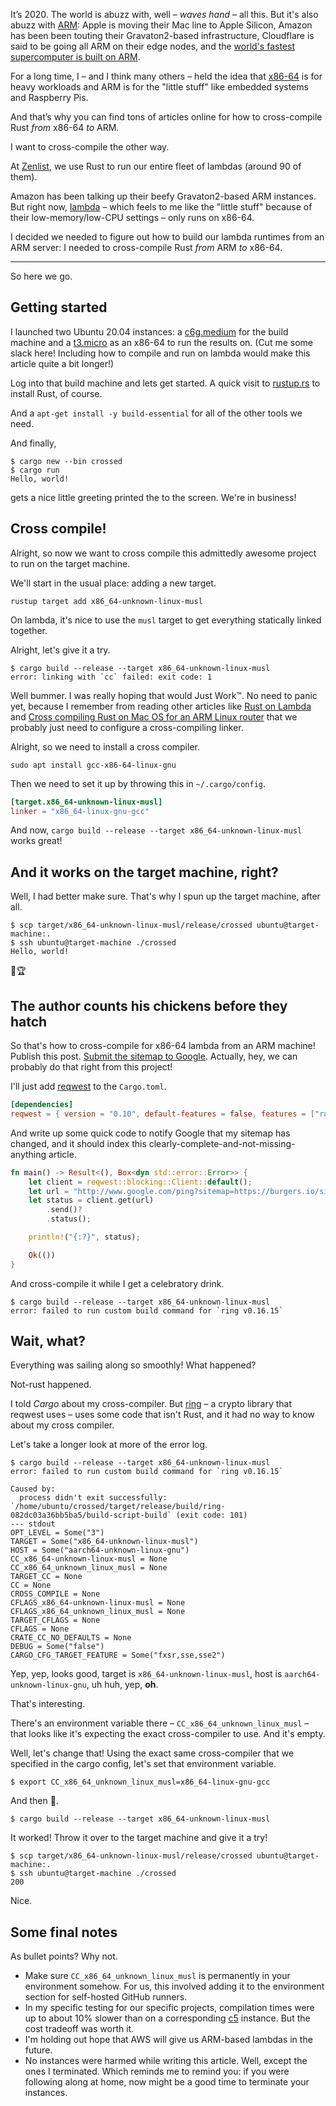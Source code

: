 It’s 2020. The world is abuzz with, well – _waves hand_ – all this. But it's
also abuzz with [ARM]: Apple is moving their Mac line to Apple Silicon, Amazon
has been been touting their Gravaton2-based infrastructure, Cloudflare is said
to be going all ARM on their edge nodes, and the [world's fastest supercomputer
is built on ARM][supercomputer].

For a long time, I – and I think many others – held the idea that [x86-64] is
for heavy workloads and ARM is for the "little stuff" like embedded systems and
Raspberry Pis.

And that’s why you can find tons of articles online for how to cross-compile
Rust _from_ x86-64 _to_ ARM.

I want to cross-compile the other way.

At [Zenlist], we use Rust to run our entire fleet of lambdas (around 90 of
them).

Amazon has been talking up their beefy Gravaton2-based ARM instances. But right
now, [lambda] – which feels to me like the "little stuff" because of their
low-memory/low-CPU settings – only runs on x86-64.

I decided we needed to figure out how to build our lambda runtimes from an ARM
server: I needed to cross-compile Rust _from_ ARM _to_ x86-64.

---

So here we go.

## Getting started

I launched two Ubuntu 20.04 instances: a [c6g.medium][c6g] for the build
machine and a [t3.micro][t3] as an x86-64 to run the results on. (Cut me some
slack here! Including how to compile and run on lambda would make this article
quite a bit longer!)

Log into that build machine and lets get started. A quick visit to [rustup.rs]
to install Rust, of course.

And a `apt-get install -y build-essential` for all of the other tools we need.

And finally,

```
$ cargo new --bin crossed
$ cargo run
Hello, world!
```

gets a nice little greeting printed the to the screen. We're in business!

## Cross compile!

Alright, so now we want to cross compile this admittedly awesome project to run
on the target machine.

We'll start in the usual place: adding a new target.

```
rustup target add x86_64-unknown-linux-musl
```

On lambda, it's nice to use the `musl` target to get everything statically
linked together.

Alright, let's give it a try.

```
$ cargo build --release --target x86_64-unknown-linux-musl
error: linking with `cc` failed: exit code: 1
```

Well bummer. I was really hoping that would Just Work™. No need to panic yet,
because I remember from reading other articles like [Rust on
Lambda][cross-compile-lambda] and [Cross compiling Rust on Mac OS for an ARM
Linux router][cross-compile-linux] that we probably just need to configure a
cross-compiling linker.

Alright, so we need to install a cross compiler.

```
sudo apt install gcc-x86-64-linux-gnu
```

Then we need to set it up by throwing this in `~/.cargo/config`.

```toml
[target.x86_64-unknown-linux-musl]
linker = "x86_64-linux-gnu-gcc"
```

And now, `cargo build --release --target x86_64-unknown-linux-musl` works
great!

## And it works on the target machine, right?

Well, I had better make sure. That's why I spun up the target machine, after
all.

```
$ scp target/x86_64-unknown-linux-musl/release/crossed ubuntu@target-machine:.
$ ssh ubuntu@target-machine ./crossed
Hello, world!
```

🎉🏆

## The author counts his chickens before they hatch

So that's how to cross-compile for x86-64 lambda from an ARM machine! Publish
this post. [Submit the sitemap to Google][submit-to-google]. Actually, hey, we can
probably do that right from this project!

I'll just add [reqwest] to the `Cargo.toml`.

```toml
[dependencies]
reqwest = { version = "0.10", default-features = false, features = ["rustls-tls", "blocking"] }
```

And write up some quick code to notify Google that my sitemap has changed, and
it should index this clearly-complete-and-not-missing-anything article.

```rust
fn main() -> Result<(), Box<dyn std::error::Error>> {
    let client = reqwest::blocking::Client::default();
    let url = "http://www.google.com/ping?sitemap=https://burgers.io/sitemap.xml";
    let status = client.get(url)
        .send()?
        .status();

    println!("{:?}", status);

    Ok(())
}
```

And cross-compile it while I get a celebratory drink.

```
$ cargo build --release --target x86_64-unknown-linux-musl
error: failed to run custom build command for `ring v0.16.15`
```

## Wait, what?

Everything was sailing along so smoothly! What happened?

Not-rust happened.

I told *Cargo* about my cross-compiler. But [ring] – a crypto library that
reqwest uses – uses some code that isn't Rust, and it had no way to know about
my cross compiler.

Let's take a longer look at more of the error log.

```
$ cargo build --release --target x86_64-unknown-linux-musl
error: failed to run custom build command for `ring v0.16.15`

Caused by:
  process didn't exit successfully: `/home/ubuntu/crossed/target/release/build/ring-082dc03a36bb5ba5/build-script-build` (exit code: 101)
--- stdout
OPT_LEVEL = Some("3")
TARGET = Some("x86_64-unknown-linux-musl")
HOST = Some("aarch64-unknown-linux-gnu")
CC_x86_64-unknown-linux-musl = None
CC_x86_64_unknown_linux_musl = None
TARGET_CC = None
CC = None
CROSS_COMPILE = None
CFLAGS_x86_64-unknown-linux-musl = None
CFLAGS_x86_64_unknown_linux_musl = None
TARGET_CFLAGS = None
CFLAGS = None
CRATE_CC_NO_DEFAULTS = None
DEBUG = Some("false")
CARGO_CFG_TARGET_FEATURE = Some("fxsr,sse,sse2")
```

Yep, yep, looks good, target is `x86_64-unknown-linux-musl`, host is
`aarch64-unknown-linux-gnu`, uh huh, yep, **oh**.

That's interesting.

There's an environment variable there – `CC_x86_64_unknown_linux_musl` – that
looks like it's expecting the exact cross-compiler to use. And it's empty.

Well, let's change that! Using the exact same cross-compiler that we specified
in the cargo config, let's set that environment variable.

```
$ export CC_x86_64_unknown_linux_musl=x86_64-linux-gnu-gcc
```

And then 🤞.

```
$ cargo build --release --target x86_64-unknown-linux-musl
```

It worked! Throw it over to the target machine and give it a try!

```
$ scp target/x86_64-unknown-linux-musl/release/crossed ubuntu@target-machine:.
$ ssh ubuntu@target-machine ./crossed
200
```

Nice.


## Some final notes

As bullet points? Why not.

* Make sure `CC_x86_64_unknown_linux_musl` is permanently in your environment
  somehow. For us, this involved adding it to the environment section for
  self-hosted GitHub runners.
* In my specific testing for our specific projects, compilation times were up
  to about 10% slower than on a corresponding [c5] instance. But the cost
  tradeoff was worth it.
* I'm holding out hope that AWS will give us ARM-based lambdas in the future.
* No instances were harmed while writing this article. Well, except the ones I
  terminated. Which reminds me to remind you: if you were following along at
  home, now might be a good time to terminate your instances.


[ARM]: https://en.wikipedia.org/wiki/ARM_architecture
[x86-64]: https://en.wikipedia.org/wiki/X86-64
[c6g]: https://aws.amazon.com/ec2/instance-types/c6/
[c5]: https://aws.amazon.com/ec2/instance-types/c5/
[t3]: https://aws.amazon.com/ec2/instance-types/t3/
[rustup.rs]: https://rustup.rs/
[submit-to-google]: https://developers.google.com/search/docs/guides/submit-URLs
[reqwest]: https://docs.rs/reqwest
[cross-compile-lambda]: https://rendered-obsolete.github.io/2019/03/19/rust_lambda.html
[cross-compile-linux]: https://sigmaris.info/blog/2019/02/cross-compiling-rust-on-mac-os-for-an-arm-linux-router/
[ring]: https://docs.rs/ring
[Zenlist]: https://zenlist.com
[lambda]: https://aws.amazon.com/lambda/
[supercomputer]: https://www.anandtech.com/show/15869/new-1-supercomputer-fujitsus-fugaku-and-a64fx-take-arm-to-the-top-with-415-petaflops
